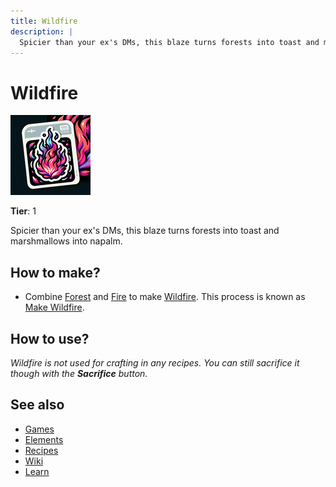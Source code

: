 ```yaml
---
title: Wildfire
description: |
  Spicier than your ex's DMs, this blaze turns forests into toast and marshmallows into napalm.
---
```

# Wildfire

![](../images/item.wildfire.png)

**Tier**: 1

Spicier than your ex's DMs, this blaze turns forests into toast and marshmallows into napalm.

## How to make?

* Combine [Forest](/wiki/elements/forest) and [Fire](/wiki/elements/fire) to make [Wildfire](/wiki/elements/wildfire). This process is known as [Make Wildfire](/wiki/recipes/make-wildfire).

## How to use?

_Wildfire is not used for crafting in any recipes. You can still sacrifice it though with the **Sacrifice** button._

## See also

* [Games](/wiki/games)
* [Elements](/wiki/elements)
* [Recipes](/wiki/recipes)
* [Wiki](/wiki/index)
* [Learn](/learn/index)
